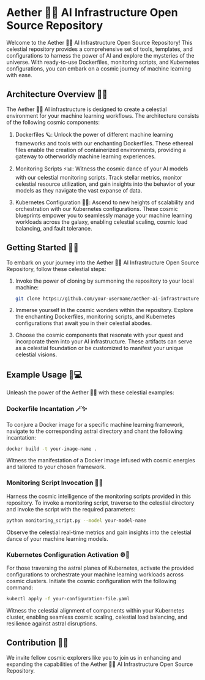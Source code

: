 # Aether 🌌🔮 AI Infrastructure Open Source Repository

Welcome to the Aether 🌌🔮 AI Infrastructure Open Source Repository! This celestial repository provides a comprehensive set of tools, templates, and configurations to harness the power of AI and explore the mysteries of the universe. With ready-to-use Dockerfiles, monitoring scripts, and Kubernetes configurations, you can embark on a cosmic journey of machine learning with ease.

## Architecture Overview 🏰✨

The Aether 🌌🔮 AI infrastructure is designed to create a celestial environment for your machine learning workflows. The architecture consists of the following cosmic components:

1. Dockerfiles 🪐: Unlock the power of different machine learning frameworks and tools with our enchanting Dockerfiles. These ethereal files enable the creation of containerized environments, providing a gateway to otherworldly machine learning experiences.

2. Monitoring Scripts ⚡📊: Witness the cosmic dance of your AI models with our celestial monitoring scripts. Track stellar metrics, monitor celestial resource utilization, and gain insights into the behavior of your models as they navigate the vast expanse of data.

3. Kubernetes Configuration 🚀🌠: Ascend to new heights of scalability and orchestration with our Kubernetes configurations. These cosmic blueprints empower you to seamlessly manage your machine learning workloads across the galaxy, enabling celestial scaling, cosmic load balancing, and fault tolerance.

## Getting Started 🚀🌟

To embark on your journey into the Aether 🌌🔮 AI Infrastructure Open Source Repository, follow these celestial steps:

1. Invoke the power of cloning by summoning the repository to your local machine:

   ```bash
   git clone https://github.com/your-username/aether-ai-infrastructure.git
   ```

2. Immerse yourself in the cosmic wonders within the repository. Explore the enchanting Dockerfiles, monitoring scripts, and Kubernetes configurations that await you in their celestial abodes.

3. Choose the cosmic components that resonate with your quest and incorporate them into your AI infrastructure. These artifacts can serve as a celestial foundation or be customized to manifest your unique celestial visions.

## Example Usage 🌟💻

Unleash the power of the Aether 🌌🔮 with these celestial examples:

### Dockerfile Incantation 🪄✨

To conjure a Docker image for a specific machine learning framework, navigate to the corresponding astral directory and chant the following incantation:

```bash
docker build -t your-image-name .
```

Witness the manifestation of a Docker image infused with cosmic energies and tailored to your chosen framework.

### Monitoring Script Invocation 📡🔭

Harness the cosmic intelligence of the monitoring scripts provided in this repository. To invoke a monitoring script, traverse to the celestial directory and invoke the script with the required parameters:

```bash
python monitoring_script.py --model your-model-name
```

Observe the celestial real-time metrics and gain insights into the celestial dance of your machine learning models.

### Kubernetes Configuration Activation ⚙️🔮

For those traversing the astral planes of Kubernetes, activate the provided configurations to orchestrate your machine learning workloads across cosmic clusters. Initiate the cosmic configuration with the following command:

```bash
kubectl apply -f your-configuration-file.yaml
```

Witness the celestial alignment of components within your Kubernetes cluster, enabling seamless cosmic scaling, celestial load balancing, and resilience against astral disruptions.

## Contribution 🌟🌠

We invite fellow cosmic explorers like you to join us in enhancing and expanding the capabilities of the Aether 🌌🔮 AI Infrastructure Open Source Repository. 


